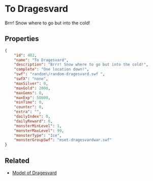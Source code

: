 # To Dragesvard

Brrr! Snow where to go but into the cold!

## Properties

```json
{
    "id": 482,
    "name": "To Dragesvard",
    "description": "Brrr! Snow where to go but into the cold!",
    "complete": "One location down!",
    "swf": "random\/random-dragesvard.swf ",
    "swfX": "none",
    "maxSilver": 0,
    "maxGold": 2000,
    "maxGems": 0,
    "maxExp": 50000,
    "minTime": 0,
    "counter": 0,
    "extra": "",
    "dailyIndex": 0,
    "dailyReward": 0,
    "monsterMinLevel": 1,
    "monsterMaxLevel": 99,
    "monsterType": "Ice",
    "monsterGroupSwf": "mset-dragesvardwar.swf"
}
```

## Related

- [Model of Dragesvard](../items/2739-model-of-dragesvard.md)

